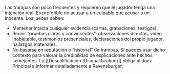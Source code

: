 Las trampas son poco frecuentes y requieren que el jugador tenga una intención real. Es preferible no acusar a un culpable que acusar a un inocente. Los jueces deben:
- Mantener intacta cualquier evidencia (cartas, grabaciones, testigos).    
- Reunir “pruebas claras y convincentes”: observaciones directas, vídeo inobjetable, testimonios presenciales, declaraciones del propio jugador, hallazgos materiales. 
- No basarse en reputación o “historial” de trampas. Sí puedes usar dicho contexto para valorar la credibilidad de explicaciones ante hechos semejantes. 
La [[Descalificación (Disqualification)]] obliga al Juez Principal a informar detalladamente a Ravensburger.